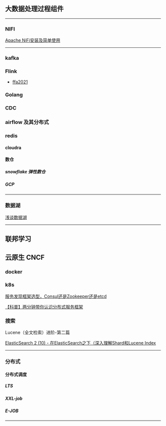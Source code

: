 

## 大数据处理过程组件
***
### NIFI
[Apache NiFi安装及简单使用](https://blog.csdn.net/xc_zhou/article/details/103285088)

***

### kafka
### Flink
- [ffa2021](https://developer.aliyun.com/special/ffa2021/live#)

### Golang
### CDC
### airflow 及其分布式
### redis 
#### cloudra
#### 数仓
##### snowflake 弹性数仓
##### GCP

***
### 数据湖
[浅谈数据湖](https://zhuanlan.zhihu.com/p/87795611)
***


## 联邦学习

## 云原生  CNCF
### docker 
### k8s

[服务发现框架选型，Consul还是Zookeeper还是etcd](https://blog.csdn.net/uxiAD7442KMy1X86DtM3/article/details/79847016)

[【科普】两分钟带你认识分布式服务框架](https://www.baidu.com/sf?pd=video_page&nid=6458137079612741149&sign=15714926416487478178&word=zookeeper&oword=zookeeper&title=【科普】两分钟带你认识分布式服务框架%3AZooKeeper&atn=index&alr=1&openapi=1&resource_id=5052&frsrcid=4185&cambrian_id=1580859622074471&sp=0&ext=%7B%22src%22%3A%22https%3A%5C%2F%5C%2Fvdse.bdstatic.com%5C%2Fe869bea12428ef7ac3932f8f7cf6c9da.mp4%3Fauthorization%3Dbce-auth-v1%252Ffb297a5cc0fb434c971b8fa103e8dd7b%252F2017-05-11T09%253A02%253A31Z%252F-1%252F%252Ff14b61d4982137d67a485640bd0c5530d67f0d1b6cb2d9043bf6945602660fd0%22%2C%22loc%22%3A%22https%3A%5C%2F%5C%2Fwww.bilibili.com%5C%2Fvideo%5C%2Fav51273334%22%2C%22log_loc%22%3A%22https%3A%5C%2F%5C%2Fwww.bilibili.com%5C%2Fvideo%5C%2Fav51273334%22%2C%22duration%22%3A%22139%22%2C%22poster%22%3A%22http%253A%252F%252Fvdposter.bdstatic.com%252F771dbf9f48be5c5e5998459138150cf8.jpeg%22%2C%22source%22%3A%22B%5Cu057e%22%2C%22s%22%3A%224fc5a291ae508fd21bb2c993d2c599d2%22%2C%22isHttps%22%3A1%2C%22isCompilation%22%3Anull%2C%22jsy%22%3A1%7D&top=%7B%22sfhs%22%3A1%2C%22_hold%22%3A2%7D&fr0=B&fr1=B&ms=1&lid=8737060204823889730&_t=1564403683042c)

### 搜索
Lucene（全文检索）进阶-第二篇

[ElasticSearch 2 (10) - 在ElasticSearch之下（深入理解Shard和Lucene Index](https://www.cnblogs.com/richaaaard/p/5227477.html）
)



***

### 分布式
#### 分布式调度
##### LTS 
##### XXL-job
##### E-JOB

***

